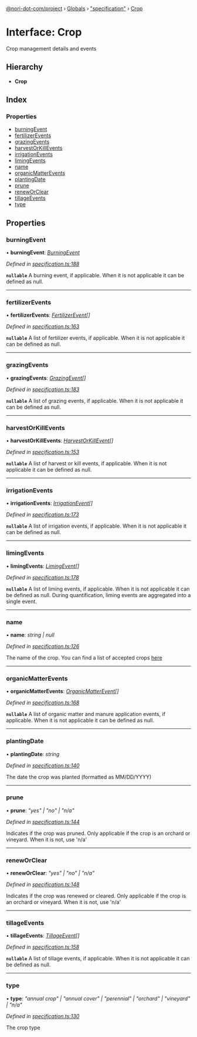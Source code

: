 [@nori-dot-com/project](../README.md) › [Globals](../globals.md) › ["specification"](../modules/_specification_.md) › [Crop](_specification_.crop.md)

# Interface: Crop

Crop management details and events

## Hierarchy

* **Crop**

## Index

### Properties

* [burningEvent](_specification_.crop.md#burningevent)
* [fertilizerEvents](_specification_.crop.md#fertilizerevents)
* [grazingEvents](_specification_.crop.md#grazingevents)
* [harvestOrKillEvents](_specification_.crop.md#harvestorkillevents)
* [irrigationEvents](_specification_.crop.md#irrigationevents)
* [limingEvents](_specification_.crop.md#limingevents)
* [name](_specification_.crop.md#name)
* [organicMatterEvents](_specification_.crop.md#organicmatterevents)
* [plantingDate](_specification_.crop.md#plantingdate)
* [prune](_specification_.crop.md#prune)
* [renewOrClear](_specification_.crop.md#reneworclear)
* [tillageEvents](_specification_.crop.md#tillageevents)
* [type](_specification_.crop.md#type)

## Properties

###  burningEvent

• **burningEvent**: *[BurningEvent](_specification_.burningevent.md)*

*Defined in [specification.ts:188](https://github.com/nori-dot-eco/nori-dot-com/blob/feda5f8/packages/project/src/specification.ts#L188)*

**`nullable`** 
A burning event, if applicable. When it is not applicable it can be defined as null.

___

###  fertilizerEvents

• **fertilizerEvents**: *[FertilizerEvent](_specification_.fertilizerevent.md)[]*

*Defined in [specification.ts:163](https://github.com/nori-dot-eco/nori-dot-com/blob/feda5f8/packages/project/src/specification.ts#L163)*

**`nullable`** 
A list of fertilizer events, if applicable. When it is not applicable it can be defined as null.

___

###  grazingEvents

• **grazingEvents**: *[GrazingEvent](_specification_.grazingevent.md)[]*

*Defined in [specification.ts:183](https://github.com/nori-dot-eco/nori-dot-com/blob/feda5f8/packages/project/src/specification.ts#L183)*

**`nullable`** 
A list of grazing events, if applicable. When it is not applicable it can be defined as null.

___

###  harvestOrKillEvents

• **harvestOrKillEvents**: *[HarvestOrKillEvent](_specification_.harvestorkillevent.md)[]*

*Defined in [specification.ts:153](https://github.com/nori-dot-eco/nori-dot-com/blob/feda5f8/packages/project/src/specification.ts#L153)*

**`nullable`** 
A list of harvest or kill events, if applicable. When it is not applicable it can be defined as null.

___

###  irrigationEvents

• **irrigationEvents**: *[IrrigationEvent](_specification_.irrigationevent.md)[]*

*Defined in [specification.ts:173](https://github.com/nori-dot-eco/nori-dot-com/blob/feda5f8/packages/project/src/specification.ts#L173)*

**`nullable`** 
A list of irrigation events, if applicable. When it is not applicable it can be defined as null.

___

###  limingEvents

• **limingEvents**: *[LimingEvent](_specification_.limingevent.md)[]*

*Defined in [specification.ts:178](https://github.com/nori-dot-eco/nori-dot-com/blob/feda5f8/packages/project/src/specification.ts#L178)*

**`nullable`** 
A list of liming events, if applicable. When it is not applicable it can be defined as null. During quantification, liming events are aggregated into a single event.

___

###  name

• **name**: *string | null*

*Defined in [specification.ts:126](https://github.com/nori-dot-eco/nori-dot-com/blob/feda5f8/packages/project/src/specification.ts#L126)*

The name of the crop. You can find a list of accepted crops [here](go.nori.com/inputs)

___

###  organicMatterEvents

• **organicMatterEvents**: *[OrganicMatterEvent](_specification_.organicmatterevent.md)[]*

*Defined in [specification.ts:168](https://github.com/nori-dot-eco/nori-dot-com/blob/feda5f8/packages/project/src/specification.ts#L168)*

**`nullable`** 
A list of organic matter and manure application events, if applicable. When it is not applicable it can be defined as null.

___

###  plantingDate

• **plantingDate**: *string*

*Defined in [specification.ts:140](https://github.com/nori-dot-eco/nori-dot-com/blob/feda5f8/packages/project/src/specification.ts#L140)*

The date the crop was planted (formatted as MM/DD/YYYY)

___

###  prune

• **prune**: *"yes" | "no" | "n/a"*

*Defined in [specification.ts:144](https://github.com/nori-dot-eco/nori-dot-com/blob/feda5f8/packages/project/src/specification.ts#L144)*

Indicates if the crop was pruned. Only applicable if the crop is an orchard or vineyard. When it is not, use 'n/a'

___

###  renewOrClear

• **renewOrClear**: *"yes" | "no" | "n/a"*

*Defined in [specification.ts:148](https://github.com/nori-dot-eco/nori-dot-com/blob/feda5f8/packages/project/src/specification.ts#L148)*

Indicates if the crop was renewed or cleared. Only applicable if the crop is an orchard or vineyard. When it is not, use 'n/a'

___

###  tillageEvents

• **tillageEvents**: *[TillageEvent](_specification_.tillageevent.md)[]*

*Defined in [specification.ts:158](https://github.com/nori-dot-eco/nori-dot-com/blob/feda5f8/packages/project/src/specification.ts#L158)*

**`nullable`** 
A list of tillage events, if applicable. When it is not applicable it can be defined as null.

___

###  type

• **type**: *"annual crop" | "annual cover" | "perennial" | "orchard" | "vineyard" | "n/a"*

*Defined in [specification.ts:130](https://github.com/nori-dot-eco/nori-dot-com/blob/feda5f8/packages/project/src/specification.ts#L130)*

The crop type

